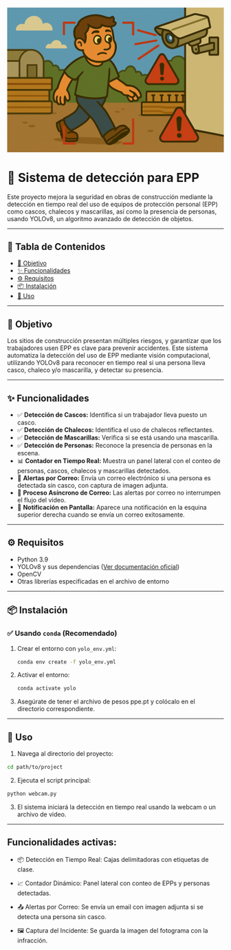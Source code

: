 ![Header Image](Visuals/epp.png)  

# 🦺 Sistema de detección para EPP

Este proyecto mejora la seguridad en obras de construcción mediante la detección en tiempo real del uso de equipos de protección personal (EPP) como cascos, chalecos y mascarillas, así como la presencia de personas, usando YOLOv8, un algoritmo avanzado de detección de objetos.

---

## 📌 Tabla de Contenidos

- [🎯 Objetivo](#-objetivo)
- [✨ Funcionalidades](#-funcionalidades)
- [⚙️ Requisitos](#️-requisitos)
- [📦 Instalación](#-instalación)
- [🚀 Uso](#-uso)

---

## 🎯 Objetivo

Los sitios de construcción presentan múltiples riesgos, y garantizar que los trabajadores usen EPP es clave para prevenir accidentes. Este sistema automatiza la detección del uso de EPP mediante visión computacional, utilizando YOLOv8 para reconocer en tiempo real si una persona lleva casco, chaleco y/o mascarilla, y detectar su presencia.

---

## ✨ Funcionalidades

- ✅ **Detección de Cascos:** Identifica si un trabajador lleva puesto un casco.
- ✅ **Detección de Chalecos:** Identifica el uso de chalecos reflectantes.
- ✅ **Detección de Mascarillas:** Verifica si se está usando una mascarilla.
- ✅ **Detección de Personas:** Reconoce la presencia de personas en la escena.
- 📊 **Contador en Tiempo Real:** Muestra un panel lateral con el conteo de personas, cascos, chalecos y mascarillas detectados.
- 📩 **Alertas por Correo:** Envía un correo electrónico si una persona es detectada sin casco, con captura de imagen adjunta.
- 🔄 **Proceso Asíncrono de Correo:** Las alertas por correo no interrumpen el flujo del video.
- 📨 **Notificación en Pantalla:** Aparece una notificación en la esquina superior derecha cuando se envía un correo exitosamente.

---

## ⚙️ Requisitos

- Python 3.9
- YOLOv8 y sus dependencias ([Ver documentación oficial](https://docs.ultralytics.com))
- OpenCV
- Otras librerías especificadas en el archivo de entorno

---

## 📦 Instalación

### ✅ Usando `conda` (Recomendado)

1. Crear el entorno con `yolo_env.yml`:

   ```bash
   conda env create -f yolo_env.yml
   ```
2. Activar el entorno:
    ```bash
    conda activate yolo
    ```
3. Asegúrate de tener el archivo de pesos ppe.pt y colócalo en el directorio correspondiente.

---
## 🚀 Uso

1. Navega al directorio del proyecto:

```bash
cd path/to/project
```

2. Ejecuta el script principal:

```bash
python webcam.py
```

3. El sistema iniciará la detección en tiempo real usando la webcam o un archivo de video.

---

## Funcionalidades activas:

- 📦 Detección en Tiempo Real: Cajas delimitadoras con etiquetas de clase.

- 📈 Contador Dinámico: Panel lateral con conteo de EPPs y personas detectadas.

- 📤 Alertas por Correo: Se envía un email con imagen adjunta si se detecta una persona sin casco.

- 🖼️ Captura del Incidente: Se guarda la imagen del fotograma con la infracción.
